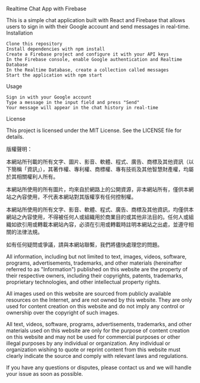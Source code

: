 Realtime Chat App with Firebase

This is a simple chat application built with React and Firebase that allows users to sign in with their Google account and send messages in real-time.
Installation

    Clone this repository
    Install dependencies with npm install
    Create a Firebase project and configure it with your API keys
    In the Firebase console, enable Google authentication and Realtime Database
    In the Realtime Database, create a collection called messages
    Start the application with npm start

Usage

    Sign in with your Google account
    Type a message in the input field and press "Send"
    Your message will appear in the chat history in real-time

License

This project is licensed under the MIT License. See the LICENSE file for details.

版權聲明：

本網站所刊載的所有文字、圖片、影音、軟體、程式、廣告、商標及其他資訊（以下簡稱「資訊」），其著作權、專利權、商標權、專有技術及其他智慧財產權，均屬於其相關權利人所有。

本網站所使用的所有圖片，均來自於網路上的公開資源，非本網站所有，僅供本網站之內容使用，不代表本網站對其版權享有任何控制權。

本網站所使用的所有文字、影音、軟體、程式、廣告、商標及其他資訊，均僅供本網站之內容使用，不得被任何人或組織用於商業目的或其他非法目的。任何人或組織如欲引用或轉載本網站內容，必須在引用或轉載時註明本網站之出處，並遵守相關的法律法規。

如有任何疑問或爭議，請與本網站聯繫，我們將儘快處理您的問題。

All information, including but not limited to text, images, videos, software, programs, advertisements, trademarks, and other materials (hereinafter referred to as "Information") published on this website are the property of their respective owners, including their copyrights, patents, trademarks, proprietary technologies, and other intellectual property rights.

All images used on this website are sourced from publicly available resources on the Internet, and are not owned by this website. They are only used for content creation on this website and do not imply any control or ownership over the copyright of such images.

All text, videos, software, programs, advertisements, trademarks, and other materials used on this website are only for the purpose of content creation on this website and may not be used for commercial purposes or other illegal purposes by any individual or organization. Any individual or organization wishing to quote or reprint content from this website must clearly indicate the source and comply with relevant laws and regulations.

If you have any questions or disputes, please contact us and we will handle your issue as soon as possible.